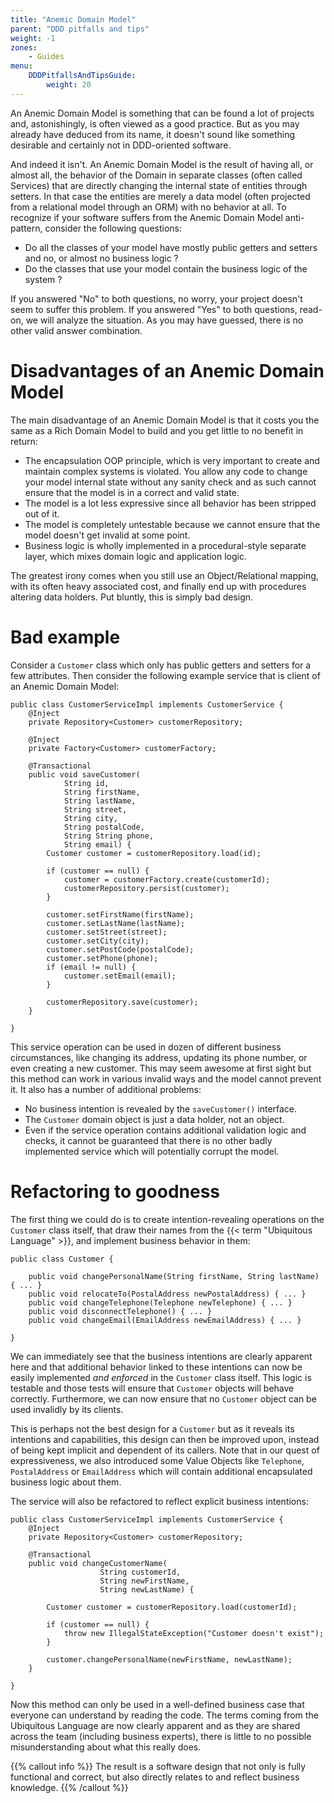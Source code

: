 ```yaml
---
title: "Anemic Domain Model"
parent: "DDD pitfalls and tips"
weight: -1
zones:
    - Guides
menu:
    DDDPitfallsAndTipsGuide:
        weight: 20
---
```


An Anemic Domain Model is something that can be found a lot of projects and, astonishingly, is often viewed as a good 
practice. But as you may already have deduced from its name, it doesn't sound like something desirable and certainly not 
in DDD-oriented software.<!--more-->

And indeed it isn't. An Anemic Domain Model is the result of having all, or almost all, the behavior of the Domain in
separate classes (often called Services) that are directly changing the internal state of entities through setters. In
that case the entities are merely a data model (often projected from a relational model through an ORM) with no
behavior at all. To recognize if your software suffers from the Anemic Domain Model anti-pattern, consider the following
questions:

* Do all the classes of your model have mostly public getters and setters and no, or almost no business logic ?
* Do the classes that use your model contain the business logic of the system ?

If you answered "No" to both questions, no worry, your project doesn't seem to suffer this problem. If you answered "Yes"
to both questions, read-on, we will analyze the situation. As you may have guessed, there is no other valid answer 
combination.

# Disadvantages of an Anemic Domain Model

The main disadvantage of an Anemic Domain Model is that it costs you the same as a Rich Domain Model to build and you
get little to no benefit in return:

* The encapsulation OOP principle, which is very important to create and maintain complex systems is violated. You allow
any code to change your model internal state without any sanity check and as such cannot ensure that the model is in a
correct and valid state.
* The model is a lot less expressive since all behavior has been stripped out of it.
* The model is completely untestable because we cannot ensure that the model doesn't get invalid at some point.  
* Business logic is wholly implemented in a procedural-style separate layer, which mixes domain logic and application
logic.
 
The greatest irony comes when you still use an Object/Relational mapping, with its often heavy associated cost, and finally 
end up with procedures altering data holders. Put bluntly, this is simply bad design.

# Bad example

Consider a `Customer` class which only has public getters and setters for a few attributes. Then consider the following 
example service that is client of an Anemic Domain Model:
 
    public class CustomerServiceImpl implements CustomerService {
        @Inject
        private Repository<Customer> customerRepository;
    
        @Inject
        private Factory<Customer> customerFactory;
    
        @Transactional
        public void saveCustomer(
                String id,
                String firstName,
                String lastName,
                String street,
                String city,
                String postalCode,
                String String phone,
                String email) {
            Customer customer = customerRepository.load(id);
    
            if (customer == null) {
                customer = customerFactory.create(customerId);
                customerRepository.persist(customer);
            }
    
            customer.setFirstName(firstName);
            customer.setLastName(lastName);
            customer.setStreet(street);
            customer.setCity(city);
            customer.setPostCode(postalCode);
            customer.setPhone(phone);
            if (email != null) {
                customer.setEmail(email);
            }
    
            customerRepository.save(customer);
        }
    
    }
  
This service operation can be used in dozen of different business circumstances, like changing its address, updating
its phone number, or even creating a new customer. This may seem awesome at first sight but this method can work in 
various invalid ways and the model cannot prevent it. It also has a number of additional problems:

* No business intention is revealed by the `saveCustomer()` interface.
* The `Customer` domain object is just a data holder, not an object.
* Even if the service operation contains additional validation logic and checks, it cannot be guaranteed that there 
is no other badly implemented service which will potentially corrupt the model.
 
# Refactoring to goodness

The first thing we could do is to create intention-revealing operations on the `Customer` class itself, that draw their
names from the {{< term "Ubiquitous Language" >}}, and implement business behavior in them:

    public class Customer {
        
        public void changePersonalName(String firstName, String lastName) { ... }
        public void relocateTo(PostalAddress newPostalAddress) { ... }
        public void changeTelephone(Telephone newTelephone) { ... }
        public void disconnectTelephone() { ... }
        public void changeEmail(EmailAddress newEmailAddress) { ... }
        
    }

We can immediately see that the business intentions are clearly apparent here and that additional behavior linked to 
these intentions can now be easily implemented *and enforced* in the `Customer` class itself. This logic is testable
and those tests will ensure that `Customer` objects will behave correctly. Furthermore, we can now ensure that no `Customer` 
object can be used invalidly by its clients.

This is perhaps not the best design for a `Customer` but as it reveals its intentions and capabilities, this design can
then be improved upon, instead of being kept implicit and dependent of its callers. Note that in our quest of 
expressiveness, we also introduced some Value Objects like `Telephone`, `PostalAddress` or `EmailAddress` which will 
contain additional encapsulated business logic about them.
 
The service will also be refactored to reflect explicit business intentions:

    public class CustomerServiceImpl implements CustomerService {
        @Inject
        private Repository<Customer> customerRepository;
    
        @Transactional
        public void changeCustomerName(
                        String customerId, 
                        String newFirstName, 
                        String newLastName) {
            
            Customer customer = customerRepository.load(customerId);
            
            if (customer == null) {
                throw new IllegalStateException("Customer doesn't exist");
            }
            
            customer.changePersonalName(newFirstName, newLastName);
        }
        
    }
    
Now this method can only be used in a well-defined business case that everyone can understand by reading the code. The
terms coming from the Ubiquitous Language are now clearly apparent and as they are shared across the
team (including business experts), there is little to no possible misunderstanding about what this really does.

{{% callout info %}}
The result is a software design that not only is fully functional and correct, but also directly relates to and reflect 
business knowledge.
{{% /callout %}}


    